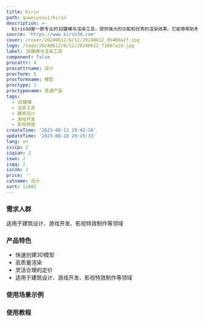 ```yaml
---
title: Kirin
path: quweiyouxi/kirin
description: >-
  Kirin3d是一款专业的3D建模与渲染工具，提供强大的功能和优秀的渲染效果。它能够帮助用户快速创建逼真的3D模型，并进行高质量的渲染。Kirin3d的定价灵活合理，适合个人和团队使用。无论是建筑设计、游戏开发还是影视特效制作，Kirin3d都是您理想的选择。
source: 'https://www.kirin3d.com'
cover: /cover/20240612/6/12/20240612_0540da2f.jpg
logo: /logo/20240612/6/12/20240612_f1607a2d.jpg
label: 3D建模与渲染工具
component: false
procattr: 4
procattrname: 设计
procform: 5
procformname: 模型
proctype: 1
proctypename: 普通产品
tags:
  - 3D建模
  - 渲染工具
  - 建筑设计
  - 游戏开发
  - 影视特效
createTime: '2023-08-12 19:42:16'
updateTime: '2023-08-18 20:15:33'
lang: en
isicp: 2
isqian: 2
iswx: 2
isqq: 2
iscom: 2
price: ''
catname: 设计
sort: 11081
---
```




### 需求人群
适用于建筑设计、游戏开发、影视特效制作等领域

### 产品特色
- 快速创建3D模型
- 高质量渲染
- 灵活合理的定价
- 适用于建筑设计、游戏开发、影视特效制作等领域

### 使用场景示例


### 使用教程


  
